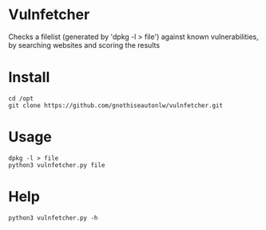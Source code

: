 # Vulnfetcher
Checks a filelist (generated by 'dpkg -l > file') against known vulnerabilities, by searching websites and scoring the results

# Install
```
cd /opt
git clone https://github.com/gnothiseautonlw/vulnfetcher.git
```
# Usage
```
dpkg -l > file
python3 vulnfetcher.py file
```
# Help
```
python3 vulnfetcher.py -h
```
